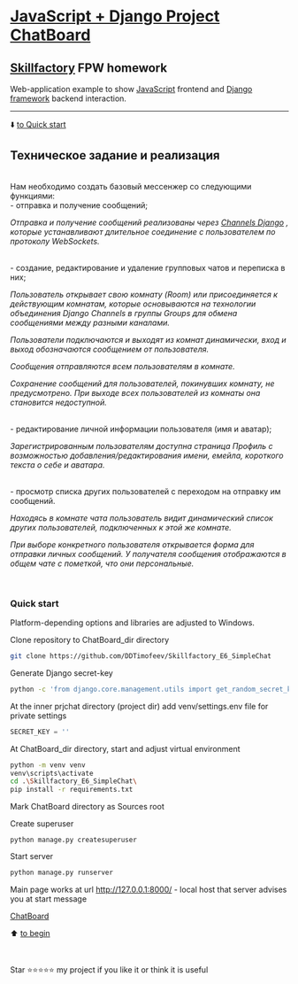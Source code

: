 # [JavaScript + Django Project ChatBoard](http://127.0.0.1:8000/accounts/login/)
## [Skillfactory](https://skillfactory.ru) FPW homework

Web-application example to show [JavaScript](https://devdocs.io/javascript/) frontend and [Django framework](https://docs.djangoproject.com/en/4.1/intro/install/) backend interaction.
<hr>
<p> </p>

:arrow_down: [to Quick start](README.md#Quick-start)

<p> </p>

## Техническое задание и реализация  
<br>
Нам необходимо создать базовый мессенжер со следующими функциями:
<br>
- отправка и получение сообщений;

*Отправка и получение сообщений реализованы через [Channels Django](https://channels.readthedocs.io/en/stable/introduction.html) , которые устанавливают длительное соединение с пользователем по протоколу WebSockets.*

<br>
- создание, редактирование и удаление групповых чатов и переписка в них;

*Пользователь открывает свою комнату (Room) или присоединяется к действующим комнатам, которые основываются на технологии объединения Django Channels в группы Groups для обмена сообщениями между разными каналами.*

*Пользователи подключаются и выходят из комнат динамически, вход и выход обозначаются сообщением от пользователя.*

*Сообщения отправляются всем пользователям в комнате.*

*Сохранение сообщений для пользователей, покинувших комнату, не предусмотрено. При выходе всех пользователей из комнаты она становится недоступной.*

<br>
- редактирование личной информации пользователя (имя и аватар);

*Зарегистрированным пользователям доступна страница Профиль с возможностью добавления/редактирования имени, емейла, короткого текста о себе и аватара.*

<br>
- просмотр списка других пользователей с переходом на отправку им сообщений.

*Находясь в комнате чата пользователь видит динамический список других пользователей, подключенных к этой же комнате.*

*При выборе конкретного пользователя открывается форма для отправки личных сообщений. У получателя сообщения отображаются в общем чате с пометкой, что они персональные.*

<br>

### Quick start

Platform-depending options and libraries are adjusted to Windows.

Clone repository to ChatBoard_dir directory
```bash
git clone https://github.com/DDTimofeev/Skillfactory_E6_SimpleChat
```

Generate Django secret-key
```bash
python -c 'from django.core.management.utils import get_random_secret_key; print(get_random_secret_key())'
```

At the inner prjchat directory (project dir) add venv/settings.env file for private settings 
```python
SECRET_KEY = ''
```  

At ChatBoard_dir directory, start and adjust virtual environment
```bash
python -m venv venv
venv\scripts\activate
cd .\Skillfactory_E6_SimpleChat\ 
pip install -r requirements.txt
```

Mark ChatBoard directory as Sources root

Create superuser
```
python manage.py createsuperuser
``` 

Start server
```bash
python manage.py runserver
```

Main page works at url http://127.0.0.1:8000/ - local host that server advises you at start message

[ChatBoard](http://127.0.0.1:8000/)
<p> </p>
<p> </p>

:arrow_up: [to begin](README.md#Техническое-задание-и-реализация)

<br><br>
Star ⭐️⭐️⭐️⭐️️⭐️ my project if you like it or think it is useful
